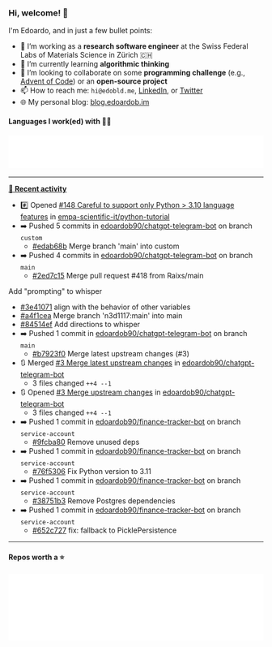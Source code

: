### Hi, welcome! 👋 

I'm Edoardo, and in just a few bullet points:

- 🔭 I’m working as a **research software engineer** at the Swiss Federal Labs of Materials Science in Zürich 🇨🇭
- 🌱 I’m currently learning **algorithmic thinking**
- 👯 I’m looking to collaborate on some **programming challenge** (e.g., [Advent of Code](https://github.com/edoardob90/aoc2022)) or an **open-source project**
- 📫 How to reach me: `hi@edobld.me`, [LinkedIn](https://linkedin.com/in/edobld), or [Twitter](https://twitter.com/edobld)
- 🌐 My personal blog: [blog.edoardob.im](https://blog.edoardob.im)

#### Languages I work(ed) with 👨‍💻

<img src="https://github.com/edoardob90/edoardob90/blob/main/.cache/languages.svg">

---

**[📰 Recent activity](https://github.com/edoardob90)**
* #️⃣ Opened [#148 Careful to support only Python &gt; 3.10 language features](https://github.com/empa-scientific-it/python-tutorial/issues/148) in [empa-scientific-it/python-tutorial](https://github.com/empa-scientific-it/python-tutorial)
* ➡️ Pushed 5 commits in [edoardob90/chatgpt-telegram-bot](https://github.com/edoardob90/chatgpt-telegram-bot) on branch `custom`
  * [#edab68b](https://github.com/edoardob90/chatgpt-telegram-bot/commit/edab68b) Merge branch &#39;main&#39; into custom
* ➡️ Pushed 4 commits in [edoardob90/chatgpt-telegram-bot](https://github.com/edoardob90/chatgpt-telegram-bot) on branch `main`
  * [#2ed7c15](https://github.com/edoardob90/chatgpt-telegram-bot/commit/2ed7c15) Merge pull request #418 from Raixs/main

Add &#34;prompting&#34; to whisper
  * [#3e41071](https://github.com/edoardob90/chatgpt-telegram-bot/commit/3e41071) align with the behavior of other variables
  * [#a4f1cea](https://github.com/edoardob90/chatgpt-telegram-bot/commit/a4f1cea) Merge branch &#39;n3d1117:main&#39; into main
  * [#84514ef](https://github.com/edoardob90/chatgpt-telegram-bot/commit/84514ef) Add directions to whisper
* ➡️ Pushed 1 commit in [edoardob90/chatgpt-telegram-bot](https://github.com/edoardob90/chatgpt-telegram-bot) on branch `main`
  * [#b7923f0](https://github.com/edoardob90/chatgpt-telegram-bot/commit/b7923f0) Merge latest upstream changes (#3)
* 🔃 Merged [#3 Merge latest upstream changes](https://github.com/edoardob90/chatgpt-telegram-bot/pull/3) in [edoardob90/chatgpt-telegram-bot](https://github.com/edoardob90/chatgpt-telegram-bot)
  * 3 files changed `++4 --1`
* 🔃 Opened [#3 Merge upstream changes](https://github.com/edoardob90/chatgpt-telegram-bot/pull/3) in [edoardob90/chatgpt-telegram-bot](https://github.com/edoardob90/chatgpt-telegram-bot)
  * 3 files changed `++4 --1`
* ➡️ Pushed 1 commit in [edoardob90/finance-tracker-bot](https://github.com/edoardob90/finance-tracker-bot) on branch `service-account`
  * [#9fcba80](https://github.com/edoardob90/finance-tracker-bot/commit/9fcba80) Remove unused deps
* ➡️ Pushed 1 commit in [edoardob90/finance-tracker-bot](https://github.com/edoardob90/finance-tracker-bot) on branch `service-account`
  * [#76f5306](https://github.com/edoardob90/finance-tracker-bot/commit/76f5306) Fix Python version to 3.11
* ➡️ Pushed 1 commit in [edoardob90/finance-tracker-bot](https://github.com/edoardob90/finance-tracker-bot) on branch `service-account`
  * [#38751b3](https://github.com/edoardob90/finance-tracker-bot/commit/38751b3) Remove Postgres dependencies
* ➡️ Pushed 1 commit in [edoardob90/finance-tracker-bot](https://github.com/edoardob90/finance-tracker-bot) on branch `service-account`
  * [#652c727](https://github.com/edoardob90/finance-tracker-bot/commit/652c727) fix: fallback to PicklePersistence


---

#### Repos worth a ⭐

<img src="https://github.com/edoardob90/edoardob90/blob/main/.cache/stars.svg">

<!--
- ⚡ Fun fact: ...
- 🤔 I’m looking for help with ...
- 💬 Ask me about ...
-->
